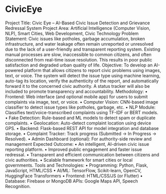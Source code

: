 # CivicEye
Project Title: Civic Eye – AI-Based Civic Issue Detection and Grievance Redressal System
Project Area: Artificial Intelligence (Computer Vision, NLP), Smart Cities, Web Development, Civic Technology
Problem Statement: Civic issues like potholes, garbage accumulation, broken infrastructure, and water leakage often remain unreported or unresolved due to the lack of a user-friendly and transparent reporting system. Existing manual processes are slow, inaccessible to common citizens, and often disconnected from real-time issue resolution. This results in poor public satisfaction and degraded urban quality of life.
Objective: To develop an AI-powered platform that allows citizens to report civic problems using images, text, or voice. The system will detect the issue type using machine learning, auto-tag its location, verify the authenticity of the report, and automatically forward it to the concerned civic authority. A status tracker will also be included to promote transparency and accountability.
Methodology:
•	Frontend: Web interface (and optional mobile app) for users to submit complaints via image, text, or voice.
•	Computer Vision: CNN-based image classifier to detect issue types like potholes, garbage, etc.
•	NLP Module: Classifies text/voice-transcribed complaints using TF-IDF or BERT models.
•	Fake Detection: Rule-based and ML models to detect spam or duplicate complaints.
•	Geolocation: Auto-detect complaint location using device GPS.
•	Backend: Flask-based REST API for model integration and database storage.
•	Complaint Tracker: Track progress (Submitted → In Progress → Resolved).
•	Admin Dashboard (optional): For authority-side review and management
Expected Outcome:
•	An intelligent, AI-driven civic issue reporting platform.
•	Improved public engagement and faster issue redressal.
•	Transparent and efficient communication between citizens and civic authorities.
•	Scalable framework for smart cities or local governments.
Tools and Technologies:
•	Programming: Python, Flask, JavaScript, HTML/CSS
•	AI/ML: TensorFlow, Scikit-learn, OpenCV, HuggingFace Transformers
•	Frontend: HTML/CSS/JS (or Flutter)
•	Database: Firebase or MongoDB
APIs: Google Maps API, Speech Recognition.
